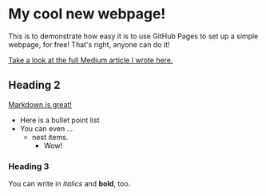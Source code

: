 # My cool new webpage!

This is to demonstrate how easy it is to use GitHub Pages to set up a simple webpage, for free! That's right, anyone can do it!

[Take a look at the full Medium article I wrote here.]()

## Heading 2

[Markdown is great!](https://www.markdownguide.org/basic-syntax/)

- Here is a bullet point list
- You can even ...
  - nest items.
    - Wow!
    
### Heading 3

You can write in *italics* and **bold**, too. 



